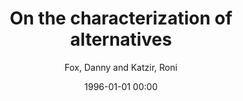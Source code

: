 ---
layout: post
title: On the characterization of alternatives

date: 1996-01-01 00:00
author: Fox, Danny and Katzir, Roni
tags: ["knowledge"]
journal: Natural Language Semantics

link: https://doi.org/10.1007/sl

year: 2011
---